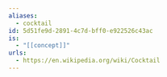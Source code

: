 ```yaml
---
aliases:
  - cocktail
id: 5d51fe9d-2891-4c7d-bff0-e922526c43ac
is:
  - "[[concept]]"
urls:
  - https://en.wikipedia.org/wiki/Cocktail
---
```

